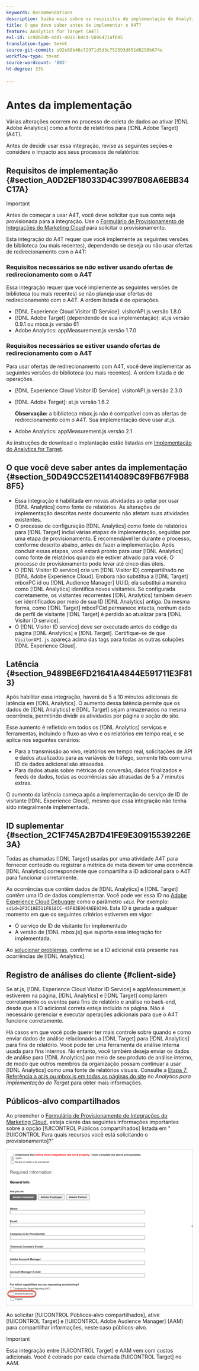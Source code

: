 ```yaml
---
keywords: Recommendations
description: Saiba mais sobre os requisitos de implementação do Analytics para [!DNL Target] (A4T) e o que deve ser considerado antes de implementar essa integração.
title: O que devo saber antes de implementar o A4T?
feature: Analytics for Target (A4T)
exl-id: 1c98b20b-4dd1-4011-b0cd-5096471af095
translation-type: tm+mt
source-git-commit: a92e88b46c72971d5d3c752593d651d8290b674e
workflow-type: tm+mt
source-wordcount: '883'
ht-degree: 33%

---
```


# Antes da implementação 

Várias alterações ocorrem no processo de coleta de dados ao ativar [!DNL Adobe Analytics] como a fonte de relatórios para [!DNL Adobe Target] (A4T).

Antes de decidir usar essa integração, revise as seguintes seções e considere o impacto aos seus processos de relatórios:

## Requisitos de implementação {#section_A0D2EF18033D4C3997B08A6EBB34C17A}

>[!IMPORTANT]
>
>Antes de começar a usar A4T, você deve solicitar que sua conta seja provisionada para a integração. Use o [Formulário de Provisionamento de Integrações do Marketing Cloud](https://www.adobe.com/go/audiences) para solicitar o provisionamento.

Esta integração do A4T requer que você implemente as seguintes versões de biblioteca (ou mais recentes), dependendo se deseja ou não usar ofertas de redirecionamento com o A4T:

### Requisitos necessários se *não* estiver usando ofertas de redirecionamento com o A4T

Essa integração requer que você implemente as seguintes versões de biblioteca (ou mais recentes) se não planeja usar ofertas de redirecionamento com o A4T. A ordem listada é de operações.

* [!DNL Experience Cloud Visitor ID Service]: visitorAPI.js versão 1.8.0
* [!DNL Adobe Target] (dependendo de sua implementação): at.js versão 0.9.1 ou mbox.js versão 61
* Adobe Analytics: appMeasurement.js versão 1.7.0

### Requisitos necessários se estiver usando ofertas de redirecionamento com o A4T

Para usar ofertas de redirecionamento com A4T, você deve implementar as seguintes versões de biblioteca (ou mais recentes). A ordem listada é de operações.

* [!DNL Experience Cloud Visitor ID Service]: visitorAPI.js versão 2.3.0
* [!DNL Adobe Target]: at.js versão 1.6.2

   **Observação:** a biblioteca mbox.js não é compatível com as ofertas de redirecionamento com o A4T. Sua implementação deve usar at.js.

* Adobe Analytics: appMeasurement.js versão 2.1

As instruções de download e implantação estão listadas em [Implementação do Analytics for Target](/help/c-integrating-target-with-mac/a4t/a4timplementation.md).

## O que você deve saber antes da implementação {#section_50D49CC52E11414089C89FB67F9B88F5}

* Essa integração é habilitada em novas atividades ao optar por usar [!DNL Analytics] como fonte de relatórios. As alterações de implementação descritas neste documento não afetam suas atividades existentes.
* O processo de configuração [!DNL Analytics] como fonte de relatórios para [!DNL Target] inclui várias etapas de implementação, seguidas por uma etapa de provisionamento. É recomendável ler durante o processo, conforme descrito abaixo, antes de fazer a implementação. Após concluir essas etapas, você estará pronto para usar [!DNL Analytics] como fonte de relatórios quando ele estiver ativado para você. O processo de provisionamento pode levar até cinco dias úteis.
* O [!DNL Visitor ID service] cria um [!DNL Visitor ID] compartilhado no [!DNL Adobe Experience Cloud]. Embora não substitua a [!DNL Target] mboxPC id ou [!DNL Audience Manager] UUID, ela substitui a maneira como [!DNL Analytics] identifica novos visitantes. Se configurada corretamente, os visitantes recorrentes [!DNL Analytics] também devem ser identificados por meio de sua ID [!DNL Analytics] antiga. Da mesma forma, como [!DNL Target] mboxPCid permanece intacta, nenhum dado de perfil de visitante [!DNL Target] é perdido ao atualizar para [!DNL Visitor ID service].
* O [!DNL Visitor ID service] deve ser executado antes do código da página [!DNL Analytics] e [!DNL Target]. Certifique-se de que `VisitorAPI.js` apareça acima das tags para todas as outras soluções [!DNL Experience Cloud].

## Latência {#section_9489BE6FD21641A4844E591711E3F813}

Após habilitar essa integração, haverá de 5 a 10 minutos adicionais de latência em [!DNL Analytics]. O aumento dessa latência permite que os dados de [!DNL Analytics] e [!DNL Target] sejam armazenados na mesma ocorrência, permitindo dividir as atividades por página e seção do site.

Esse aumento é refletido em todos os [!DNL Analytics] serviços e ferramentas, incluindo o fluxo ao vivo e os relatórios em tempo real, e se aplica nos seguintes cenários:

* Para a transmissão ao vivo, relatórios em tempo real, solicitações de API e dados atualizados para as variáveis de tráfego, somente hits com uma ID de dados adicional são atrasadas.
* Para dados atuais sobre métricas de conversão, dados finalizados e feeds de dados, todas as ocorrências são atrasadas de 5 a 7 minutos extras.

O aumento da latência começa após a implementação do serviço de ID de visitante [!DNL Experience Cloud], mesmo que essa integração não tenha sido integralmente implementada.

## ID suplementar   {#section_2C1F745A2B7D41FE9E30915539226E3A}

Todas as chamadas [!DNL Target] usadas por uma atividade A4T para fornecer conteúdo ou registrar a métrica de meta devem ter uma ocorrência [!DNL Analytics] correspondente que compartilha a ID adicional para o A4T para funcionar corretamente.

As ocorrências que contêm dados de [!DNL Analytics] e [!DNL Target] contêm uma ID de dados complementar. Você pode ver essa ID no [Adobe Experience Cloud Debugger](https://experienceleague.adobe.com/docs/debugger/using/experience-cloud-debugger.html) como o parâmetro `sdid`. Por exemplo: `sdid=2F3C18E511F618CC-45F83E994AEE93A0`. Esta ID é gerada a qualquer momento em que os seguintes critérios estiverem em vigor:

* O serviço de ID de visitante for implementado
* A versão de [!DNL mbox.js] que suporta essa integração for implementada.

Ao [solucionar problemas](/help/c-integrating-target-with-mac/a4t/c-a4t-troubleshooting/a4t-troubleshooting.md), confirme se a ID adicional está presente nas ocorrências de [!DNL Analytics].

## Registro de análises do cliente {#client-side}

Se at.js, [!DNL Experience Cloud Visitor ID Service] e appMeasurement.js estiverem na página, [!DNL Analytics] e [!DNL Target] compilarem corretamente os eventos para fins de relatório e análise no back-end, desde que a ID adicional correta esteja incluída na página. Não é necessário gerenciar e executar operações adicionais para que o A4T funcione corretamente.

Há casos em que você pode querer ter mais controle sobre quando e como enviar dados de análise relacionados a [!DNL Target] para [!DNL Analytics] para fins de relatório. Você pode ter uma ferramenta de análise interna usada para fins internos. No entanto, você também deseja enviar os dados de análise para [!DNL Analytics] por meio de seu produto de análise interno, de modo que outros membros da organização possam continuar a usar [!DNL Analytics] como uma fonte de relatórios visuais. Consulte a [Etapa 7: Referência a at.js ou mbox.js em todas as páginas do site](/help/c-integrating-target-with-mac/a4t/a4timplementation.md#step7) no *Analytics para implementação do Target* para obter mais informações.

## Públicos-alvo compartilhados

Ao preencher o [Formulário de Provisionamento de Integrações do Marketing Cloud](https://www.adobe.com/go/audiences), esteja ciente das seguintes informações importantes sobre a opção [!UICONTROL Públicos compartilhados] listada em &quot;[!UICONTROL Para quais recursos você está solicitando o provisionamento]?&quot;

![Formulário de solicitação](/help/c-integrating-target-with-mac/a4t/assets/request-form.png)

Ao solicitar [!UICONTROL Públicos-alvo compartilhados], ative [!UICONTROL Target] e [!UICONTROL Adobe Audience Manager] (AAM) para compartilhar informações, neste caso públicos-alvo.

>[!IMPORTANT]
>
>Essa integração entre [!UICONTROL Target] e AAM vem com custos adicionais. Você é cobrado por cada chamada [!UICONTROL Target] no AAM.
